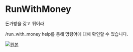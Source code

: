 # RunWithMoney
돈가방을 갖고 튀어라

/run_with_money help를 통해 명령어에 대해 확인할 수 있습니다.

[![원본](https://github.com/user-attachments/assets/5edc83d0-5f4c-479f-887d-e6b3c926f42c)](https://youtu.be/pVD9w4V3G5E?si=-ywPBFfZWWcqB8GH)
